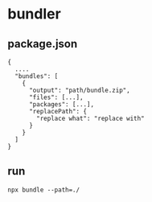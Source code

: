 # bundler

## package.json

```
{
  ....
  "bundles": [
    {
      "output": "path/bundle.zip",
      "files": [...],
      "packages": [...],
      "replacePath": {
        "replace what": "replace with"
      }
    }
  ]
}
```

## run

```
npx bundle --path=./
```
